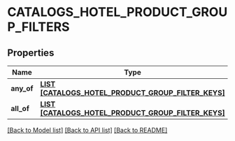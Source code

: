 # CATALOGS_HOTEL_PRODUCT_GROUP_FILTERS

## Properties
Name | Type | Description | Notes
------------ | ------------- | ------------- | -------------
**any_of** | [**LIST [CATALOGS_HOTEL_PRODUCT_GROUP_FILTER_KEYS]**](CatalogsHotelProductGroupFilterKeys.md) |  | [default to null]
**all_of** | [**LIST [CATALOGS_HOTEL_PRODUCT_GROUP_FILTER_KEYS]**](CatalogsHotelProductGroupFilterKeys.md) |  | [default to null]

[[Back to Model list]](../README.md#documentation-for-models) [[Back to API list]](../README.md#documentation-for-api-endpoints) [[Back to README]](../README.md)


